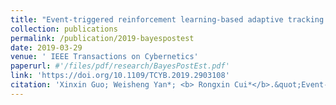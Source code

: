 ```yaml
---
title: "Event-triggered reinforcement learning-based adaptive tracking control for completely unknown continuous-time nonlinear systems"
collection: publications
permalink: /publication/2019-bayespostest
date: 2019-03-29
venue: ' IEEE Transactions on Cybernetics'
paperurl: #'/files/pdf/research/BayesPostEst.pdf'
link: 'https://doi.org/10.1109/TCYB.2019.2903108'
citation: 'Xinxin Guo; Weisheng Yan*; <b> Rongxin Cui*</b>.&quot;Event-triggered reinforcement learning-based adaptive tracking control for completely unknown continuous-time nonlinear systems.&quot; <i>  IEEE Transactions on Cybernetics</i>, 2019, 50(7): 3231-3242. doi:10.1109/TCYB.2019.2903108'
---
```


